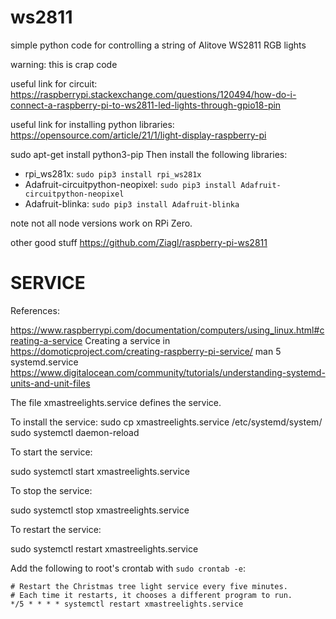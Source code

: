 # ws2811
simple python code for controlling a string of Alitove WS2811 RGB lights

warning: this is crap code

useful link for circuit: https://raspberrypi.stackexchange.com/questions/120494/how-do-i-connect-a-raspberry-pi-to-ws2811-led-lights-through-gpio18-pin

useful link for installing python libraries: https://opensource.com/article/21/1/light-display-raspberry-pi

sudo apt-get install python3-pip
Then install the following libraries:

  - rpi_ws281x: `sudo pip3 install rpi_ws281x`
  - Adafruit-circuitpython-neopixel: `sudo pip3 install Adafruit-circuitpython-neopixel`
  - Adafruit-blinka: `sudo pip3 install Adafruit-blinka`

note not all node versions work on RPi Zero.

other good stuff https://github.com/Ziagl/raspberry-pi-ws2811

# SERVICE

References:  

https://www.raspberrypi.com/documentation/computers/using_linux.html#creating-a-service
Creating a service in https://domoticproject.com/creating-raspberry-pi-service/
man 5 systemd.service
https://www.digitalocean.com/community/tutorials/understanding-systemd-units-and-unit-files

The file xmastreelights.service defines the service.

To install the service:
  sudo cp xmastreelights.service /etc/systemd/system/
  sudo systemctl daemon-reload

To start the service: 

  sudo systemctl start xmastreelights.service

To stop the service: 

  sudo systemctl stop xmastreelights.service

To restart the service: 

  sudo systemctl restart xmastreelights.service

Add the following to root's crontab with `sudo crontab -e`:
```
# Restart the Christmas tree light service every five minutes.
# Each time it restarts, it chooses a different program to run.
*/5 * * * * systemctl restart xmastreelights.service
```

